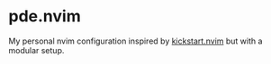 # pde.nvim

My personal nvim configuration inspired by
[kickstart.nvim](https://github.com/nvim-lua/kickstart.nvim) but with a modular
setup.
